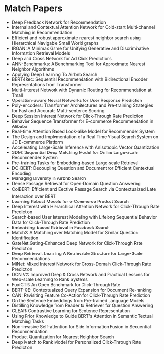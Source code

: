 # Match Papers

<ul>

                             

 <li><a target="_blank" href="https://github.com/manjunath5496/Match-Papers/blob/master/m(1).pdf" style="text-decoration:none;">Deep Feedback Network for Recommendation</a></li>

 <li><a target="_blank" href="https://github.com/manjunath5496/Match-Papers/blob/master/m(2).pdf" style="text-decoration:none;">Internal and Contextual Attention Network for Cold-start Multi-channel Matching in Recommendation</a></li>

<li><a target="_blank" href="https://github.com/manjunath5496/Match-Papers/blob/master/m(3).pdf" style="text-decoration:none;">Efficient and robust approximate nearest neighbor search using Hierarchical Navigable Small World graphs</a></li>
 <li><a target="_blank" href="https://github.com/manjunath5496/Match-Papers/blob/master/m(4).pdf" style="text-decoration:none;">IRGAN: A Minimax Game for Unifying Generative and Discriminative Information Retrieval Models</a></li>                              
<li><a target="_blank" href="https://github.com/manjunath5496/Match-Papers/blob/master/m(5).pdf" style="text-decoration:none;">Deep and Cross Network for Ad Click Predictions</a></li>
<li><a target="_blank" href="https://github.com/manjunath5496/Match-Papers/blob/master/m(6).pdf" style="text-decoration:none;">ANN-Benchmarks: A Benchmarking Tool for
Approximate Nearest Neighbor Algorithms</a></li>
 <li><a target="_blank" href="https://github.com/manjunath5496/Match-Papers/blob/master/m(7).pdf" style="text-decoration:none;">Applying Deep Learning To Airbnb Search</a></li>

 <li><a target="_blank" href="https://github.com/manjunath5496/Match-Papers/blob/master/m(8).pdf" style="text-decoration:none;"> BERT4Rec: Sequential Recommendation with Bidirectional Encoder Representations from Transformer </a></li>
   <li><a target="_blank" href="https://github.com/manjunath5496/Match-Papers/blob/master/m(9).pdf" style="text-decoration:none;">Multi-Interest Network with Dynamic Routing for Recommendation at Tmall</a></li>
  
   
 <li><a target="_blank" href="https://github.com/manjunath5496/Match-Papers/blob/master/m(10).pdf" style="text-decoration:none;">Operation-aware Neural Networks for User Response Prediction </a></li>                              
<li><a target="_blank" href="https://github.com/manjunath5496/Match-Papers/blob/master/m(11).pdf" style="text-decoration:none;">Poly-encoders: Transformer Architectures and Pre-training Strategies for Fast and Accurate Multi-sentence Scoring</a></li>
<li><a target="_blank" href="https://github.com/manjunath5496/Match-Papers/blob/master/m(12).pdf" style="text-decoration:none;">Deep Session Interest Network for Click-Through Rate Prediction</a></li>
<li><a target="_blank" href="https://github.com/manjunath5496/Match-Papers/blob/master/m(13).pdf" style="text-decoration:none;">Behavior Sequence Transformer for E-commerce
Recommendation in Alibaba</a></li>

<li><a target="_blank" href="https://github.com/manjunath5496/Match-Papers/blob/master/m(14).pdf" style="text-decoration:none;">Real-time Attention Based Look-alike Model for Recommender System</a></li>
                              
<li><a target="_blank" href="https://github.com/manjunath5496/Match-Papers/blob/master/m(15).pdf" style="text-decoration:none;">The Design and Implementation of a Real Time Visual Search System on JD E-commerce Platform</a></li>

<li><a target="_blank" href="https://github.com/manjunath5496/Match-Papers/blob/master/m(16).pdf" style="text-decoration:none;">Accelerating Large-Scale Inference with Anisotropic Vector Quantization</a></li>

  <li><a target="_blank" href="https://github.com/manjunath5496/Match-Papers/blob/master/m(17).pdf" style="text-decoration:none;">SDM: Sequential Deep Matching Model for Online Large-scale Recommender System</a></li>   
  
<li><a target="_blank" href="https://github.com/manjunath5496/Match-Papers/blob/master/m(18).pdf" style="text-decoration:none;">Pre-training Tasks for Embedding-based Large-scale Retrieval</a></li> 

  
<li><a target="_blank" href="https://github.com/manjunath5496/Match-Papers/blob/master/m(19).pdf" style="text-decoration:none;">DC-BERT: Decoupling Question and Document for Efficient Contextual Encoding</a></li> 

<li><a target="_blank" href="https://github.com/manjunath5496/Match-Papers/blob/master/m(20).pdf" style="text-decoration:none;">Managing Diversity in Airbnb Search</a></li>

<li><a target="_blank" href="https://github.com/manjunath5496/Match-Papers/blob/master/m(21).pdf" style="text-decoration:none;">Dense Passage Retrieval for Open-Domain Question Answering</a></li>
<li><a target="_blank" href="https://github.com/manjunath5496/Match-Papers/blob/master/m(22).pdf" style="text-decoration:none;">ColBERT: Efficient and Eective Passage Search via Contextualized Late Interaction over BERT</a></li> 
 <li><a target="_blank" href="https://github.com/manjunath5496/Match-Papers/blob/master/m(23).pdf" style="text-decoration:none;">Learning Robust Models for e-Commerce Product Search</a></li> 
 

   <li><a target="_blank" href="https://github.com/manjunath5496/Match-Papers/blob/master/m(24).pdf" style="text-decoration:none;">Deep Interest with Hierarchical Attention Network for Click-Through Rate Prediction</a></li>
 
   <li><a target="_blank" href="https://github.com/manjunath5496/Match-Papers/blob/master/m(25).pdf" style="text-decoration:none;">Search-based User Interest Modeling with Lifelong Sequential Behavior Data for Click-Through Rate Prediction</a></li>                              
 <li><a target="_blank" href="https://github.com/manjunath5496/Match-Papers/blob/master/m(26).pdf" style="text-decoration:none;">Embedding-based Retrieval in Facebook Search</a></li>
 <li><a target="_blank" href="https://github.com/manjunath5496/Match-Papers/blob/master/m(27).pdf" style="text-decoration:none;">Match2: A Matching over Matching Model
for Similar Question Identification</a></li>
   
 
   <li><a target="_blank" href="https://github.com/manjunath5496/Match-Papers/blob/master/m(28).pdf" style="text-decoration:none;">GateNet:Gating-Enhanced Deep Network for Click-Through Rate Prediction</a></li>
 
   <li><a target="_blank" href="https://github.com/manjunath5496/Match-Papers/blob/master/m(29).pdf" style="text-decoration:none;">Deep Retrieval: Learning A Retrievable Structure for Large-Scale Recommendations </a></li>                              

  <li><a target="_blank" href="https://github.com/manjunath5496/Match-Papers/blob/master/m(30).pdf" style="text-decoration:none;">MiNet: Mixed Interest Network for Cross-Domain
Click-Through Rate Prediction</a></li>
 
   <li><a target="_blank" href="https://github.com/manjunath5496/Match-Papers/blob/master/m(31).pdf" style="text-decoration:none;">DCN V2: Improved Deep & Cross Network and Practical Lessons for Web-scale Learning to Rank Systems</a></li> 
    <li><a target="_blank" href="https://github.com/manjunath5496/Match-Papers/blob/master/m(32).pdf" style="text-decoration:none;">FuxiCTR: An Open Benchmark for Click-Through Rate</a></li> 

   <li><a target="_blank" href="https://github.com/manjunath5496/Match-Papers/blob/master/m(33).pdf" style="text-decoration:none;">BERT-QE: Contextualized Query Expansion for Document Re-ranking</a></li>                              

  <li><a target="_blank" href="https://github.com/manjunath5496/Match-Papers/blob/master/m(34).pdf" style="text-decoration:none;">CAN: Revisiting Feature Co-Action for Click-Through Rate Prediction</a></li> 
 
  <li><a target="_blank" href="https://github.com/manjunath5496/Match-Papers/blob/master/m(35).pdf" style="text-decoration:none;">On the Sentence Embeddings from Pre-trained Language Models</a></li> 

  <li><a target="_blank" href="https://github.com/manjunath5496/Match-Papers/blob/master/m(36).pdf" style="text-decoration:none;">Distilling Knowledge from Reader to Retriever for Question Answering</a></li> 
 
<li><a target="_blank" href="https://github.com/manjunath5496/Match-Papers/blob/master/m(37).pdf" style="text-decoration:none;">CLEAR: Contrastive Learning for Sentence Representation</a></li>
 <li><a target="_blank" href="https://github.com/manjunath5496/Match-Papers/blob/master/m(38).pdf" style="text-decoration:none;">Using Prior Knowledge to Guide BERT's Attention in Semantic Textual Matching Tasks</a></li>
<li><a target="_blank" href="https://github.com/manjunath5496/Match-Papers/blob/master/m(39).pdf" style="text-decoration:none;">Non-invasive Self-attention for Side Information Fusion in Sequential Recommendation</a></li>
 <li><a target="_blank" href="https://github.com/manjunath5496/Match-Papers/blob/master/m(40).pdf" style="text-decoration:none;">Product Quantization for Nearest Neighbor Search</a></li>                              
<li><a target="_blank" href="https://github.com/manjunath5496/Match-Papers/blob/master/m(41).pdf" style="text-decoration:none;">Deep Match to Rank Model for Personalized Click-Through Rate Prediction</a></li>
</ul>
  
  
  

